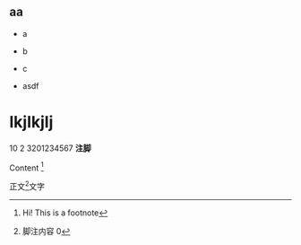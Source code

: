 ## aa
- a
- b

- c
- asdf
# lkjlkjlj

10
2
3201234567
**注脚**    

Content [^1]

[^1]: Hi! This is a footnote

正文[^9]文字
[^9]: 脚注内容
0



